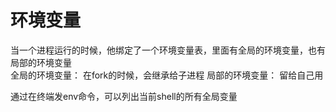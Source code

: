 # 环境变量
当一个进程运行的时候，他绑定了一个环境变量表，里面有全局的环境变量，也有局部的环境变量  
全局的环境变量： 在fork的时候，会继承给子进程
局部的环境变量： 留给自己用

通过在终端发env命令，可以列出当前shell的所有全局变量

